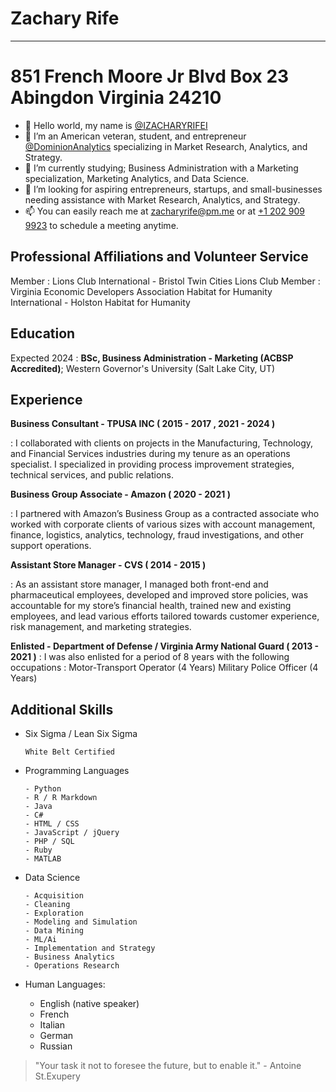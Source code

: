 <!---
IZACHARYRIFEI/IZACHARYRIFEI is a ✨ special ✨ repository because its `README.md` (this file) appears on your GitHub profile.
You can click the Preview link to take a look at your changes.
--->

Zachary Rife
============

-----------------------------------------------------------
851 French Moore Jr Blvd Box 23 Abingdon Virginia 24210
=========================================================== 

- 👋 Hello world, my name is [@IZACHARYRIFEI](https://www.github.com/IZACHARYRIFEI)
- 👀 I’m an American veteran, student, and entrepreneur [@DominionAnalytics](https://www.dominionanalytics.com/) specializing in Market Research, Analytics, and Strategy.
- 🌱 I’m currently studying; Business Administration with a Marketing specialization, Marketing Analytics, and Data Science.
- 🏦 I’m looking for aspiring entrepreneurs, startups, and small-businesses needing assistance with Market Research, Analytics, and Strategy.
- 📫 You can easily reach me at <a href="mailto:zacharyrife@pm.me">zacharyrife@pm.me</a> or at <a href="tel:+12029099923">+1 202 909 9923</a> to schedule a meeting anytime.


Professional Affiliations and Volunteer Service
----------------------------------------------------

Member : Lions Club International - Bristol Twin Cities Lions Club 
Member : Virginia Economic Developers Association
Habitat for Humanity International - Holston Habitat for Humanity


Education
---------

Expected 2024
:   **BSc, Business Administration - Marketing (ACBSP Accredited)**; Western Governor's University (Salt Lake City, UT)


Experience
----------

**Business Consultant - TPUSA INC ( 2015 - 2017 , 2021 - 2024 )**

:     I collaborated with clients on projects in the Manufacturing, Technology, and Financial Services industries during my tenure as an operations specialist. I specialized in providing process improvement strategies, technical services, and public relations.

**Business Group Associate - Amazon ( 2020 - 2021 )**

:      I partnered with Amazon’s Business Group as a contracted associate who worked with corporate clients of various sizes with account management, finance, logistics, analytics, technology, fraud investigations, and other support operations.

**Assistant Store Manager - CVS ( 2014 - 2015 )**

:     As an assistant store manager, I managed both front-end and pharmaceutical employees, developed and improved store policies, was accountable for my store’s financial health, trained new and existing employees, and lead various efforts tailored towards customer experience, risk management, and marketing strategies.  

**Enlisted - Department of Defense / Virginia Army National Guard ( 2013 - 2021 )**
:     I was also enlisted for a period of 8 years with the following occupations :
            Motor-Transport Operator (4 Years)
            Military Police Officer (4 Years)


Additional Skills
-----------------

* Six Sigma / Lean Six Sigma

      White Belt Certified

* Programming Languages

      - Python
      - R / R Markdown
      - Java
      - C#
      - HTML / CSS
      - JavaScript / jQuery
      - PHP / SQL
      - Ruby
      - MATLAB

* Data Science

      - Acquisition
      - Cleaning
      - Exploration
      - Modeling and Simulation
      - Data Mining
      - ML/Ai
      - Implementation and Strategy
      - Business Analytics
      - Operations Research

[ref]: https://github.com/zacharydrife

* Human Languages:

     - English (native speaker)
     - French
     - Italian
     - German
     - Russian


>
>   "Your task it not to foresee the future, but to enable it." - Antoine St.Exupery
>
